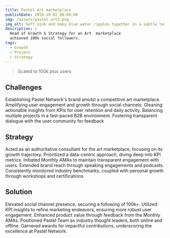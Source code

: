 ```yaml
---
title: Pastel Art marketplace
publishDate: 2019-10-02 00:00:00
img: /assets/pastel-art2.png
img_alt: Soft pink and baby blue water ripples together in a subtle texture.
description: |
  Head of Growth & Strategy for an Art  marketplace
  achieved 100k social followers.
tags:
  - Growth
  - Project 
  - Strategy
---
```

>Scaled to 100k plus users

## Challenges 

Establishing Pastel Network's brand amidst a competitive art marketplace.
Amplifying user engagement and growth through social channels.
Gleaning actionable insights from KPIs for user retention and daily activity.
Balancing multiple projects in a fast-paced B2B environment.
Fostering transparent dialogue with the user community for feedback

## Strategy

Acted as an authoritative consultant for the art marketplace, focusing on its growth trajectory.
Prioritized a data-centric approach, diving deep into KPI metrics.
Initiated Monthly AMAs to maintain transparent engagement with users.
Extended brand reach through speaking engagements and podcasts.
Consistently monitored industry benchmarks, coupled with personal growth through workshops and certifications

## Solution 

Elevated social channel presence, securing a following of 100k+.
Utilized KPI insights to refine marketing endeavors, ensuring more robust user engagement.
Enhanced product value through feedback from the Monthly AMAs.
Positioned Pastel Team as industry thought leaders, both online and offline.
Garnered awards for impactful contributions, underscoring the excellence at Pastel Network.
